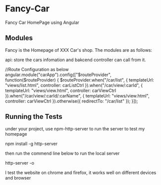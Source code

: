 # Fancy-Car
Fancy Car HomePage using Angular
## Modules

Fancy is the Homepage of XXX Car's shop. The modules are as follows:

api: store the cars infomation and bakcend controller can call from it.

//Route Configuration as below
angular.module("carApp").config(["$routeProvider", function($routeProvider) {
	$routeProvider.when("/car/list", {
		templateUrl: "views/list.html",
		controller: carListCtrl
	}).when("/car/view/:carId", {
		templateUrl: "views/view.html",
		controller: carViewCtrl
	}).when("/car/view/:carId/:carName", {
		templateUrl: "views/view.html",
		controller: carViewCtrl
	}).otherwise({
		redirectTo: "/car/list"
	});
}]);


## Running the Tests

under your project, use npm-http-server to run the server to test my homepage

npm install -g http-server

then run the commend line below to run the local server

http-server -o

I test the website on chrome and firefox, it works well on different devices and browser
